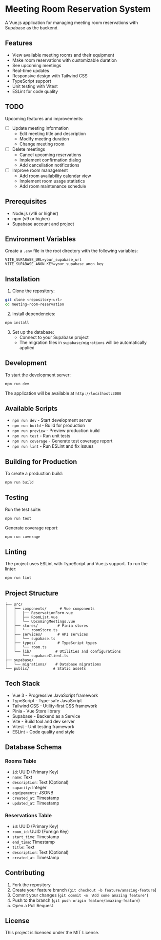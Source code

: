 # Meeting Room Reservation System

A Vue.js application for managing meeting room reservations with Supabase as the backend.

## Features

- View available meeting rooms and their equipment
- Make room reservations with customizable duration
- See upcoming meetings
- Real-time updates
- Responsive design with Tailwind CSS
- TypeScript support
- Unit testing with Vitest
- ESLint for code quality

## TODO

Upcoming features and improvements:

- [ ] Update meeting information
  - Edit meeting title and description
  - Modify meeting duration
  - Change meeting room
- [ ] Delete meetings
  - Cancel upcoming reservations
  - Implement confirmation dialog
  - Add cancellation notifications
- [ ] Improve room management
  - Add room availability calendar view
  - Implement room usage statistics
  - Add room maintenance schedule

## Prerequisites

- Node.js (v18 or higher)
- npm (v9 or higher)
- Supabase account and project

## Environment Variables

Create a `.env` file in the root directory with the following variables:

```env
VITE_SUPABASE_URL=your_supabase_url
VITE_SUPABASE_ANON_KEY=your_supabase_anon_key
```

## Installation

1. Clone the repository:
```bash
git clone <repository-url>
cd meeting-room-reservation
```

2. Install dependencies:
```bash
npm install
```

3. Set up the database:
   - Connect to your Supabase project
   - The migration files in `supabase/migrations` will be automatically applied

## Development

To start the development server:

```bash
npm run dev
```

The application will be available at `http://localhost:3000`

## Available Scripts

- `npm run dev` - Start development server
- `npm run build` - Build for production
- `npm run preview` - Preview production build
- `npm run test` - Run unit tests
- `npm run coverage` - Generate test coverage report
- `npm run lint` - Run ESLint and fix issues

## Building for Production

To create a production build:

```bash
npm run build
```

## Testing

Run the test suite:

```bash
npm run test
```

Generate coverage report:

```bash
npm run coverage
```

## Linting

The project uses ESLint with TypeScript and Vue.js support. To run the linter:

```bash
npm run lint
```

## Project Structure

```
├── src/
│   ├── components/      # Vue components
│   │   ├── ReservationForm.vue
│   │   ├── RoomList.vue
│   │   └── UpcomingMeetings.vue
│   ├── stores/         # Pinia stores
│   │   └── roomStore.ts
│   ├── services/       # API services
│   │   └── supabase.ts
│   ├── types/          # TypeScript types
│   │   └── room.ts
│   └── lib/           # Utilities and configurations
│       └── supabaseClient.ts
├── supabase/
│   └── migrations/    # Database migrations
└── public/           # Static assets
```

## Tech Stack

- Vue 3 - Progressive JavaScript framework
- TypeScript - Type-safe JavaScript
- Tailwind CSS - Utility-first CSS framework
- Pinia - Vue Store library
- Supabase - Backend as a Service
- Vite - Build tool and dev server
- Vitest - Unit testing framework
- ESLint - Code quality and style

## Database Schema

### Rooms Table
- `id`: UUID (Primary Key)
- `name`: Text
- `description`: Text (Optional)
- `capacity`: Integer
- `equipements`: JSONB
- `created_at`: Timestamp
- `updated_at`: Timestamp

### Reservations Table
- `id`: UUID (Primary Key)
- `room_id`: UUID (Foreign Key)
- `start_time`: Timestamp
- `end_time`: Timestamp
- `title`: Text
- `description`: Text (Optional)
- `created_at`: Timestamp

## Contributing

1. Fork the repository
2. Create your feature branch (`git checkout -b feature/amazing-feature`)
3. Commit your changes (`git commit -m 'Add some amazing feature'`)
4. Push to the branch (`git push origin feature/amazing-feature`)
5. Open a Pull Request

## License

This project is licensed under the MIT License.